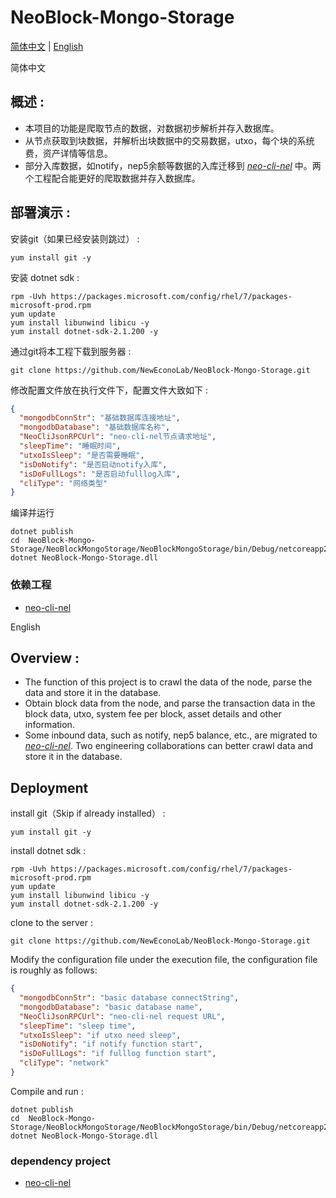 # NeoBlock-Mongo-Storage
[简体中文](#zh) |    [English](#en) 

<a name="zh">简体中文</a>
## 概述 :
- 本项目的功能是爬取节点的数据，对数据初步解析并存入数据库。
- 从节点获取到块数据，并解析出块数据中的交易数据，utxo，每个块的系统费，资产详情等信息。
- 部分入库数据，如notify，nep5余额等数据的入库迁移到 _[neo-cli-nel](https://github.com/NewEconoLab/neo-cli-nel)_ 中。两个工程配合能更好的爬取数据并存入数据库。


## 部署演示 :

安装git（如果已经安装则跳过） :
```
yum install git -y
```

安装 dotnet sdk :
```
rpm -Uvh https://packages.microsoft.com/config/rhel/7/packages-microsoft-prod.rpm
yum update
yum install libunwind libicu -y
yum install dotnet-sdk-2.1.200 -y
```

通过git将本工程下载到服务器 :
```
git clone https://github.com/NewEconoLab/NeoBlock-Mongo-Storage.git
```

修改配置文件放在执行文件下，配置文件大致如下 :
```json
{
  "mongodbConnStr": "基础数据库连接地址",
  "mongodbDatabase": "基础数据库名称",
  "NeoCliJsonRPCUrl": "neo-cli-nel节点请求地址",
  "sleepTime": "睡眠时间",
  "utxoIsSleep": "是否需要睡眠",
  "isDoNotify": "是否启动notify入库",
  "isDoFullLogs": "是否启动fulllog入库",
  "cliType": "网络类型"
}
```


编译并运行
```
dotnet publish
cd  NeoBlock-Mongo-Storage/NeoBlockMongoStorage/NeoBlockMongoStorage/bin/Debug/netcoreapp2.0
dotnet NeoBlock-Mongo-Storage.dll
```

### 依赖工程
- [neo-cli-nel](https://github.com/NewEconoLab/neo-cli-nel)


<a name="en">English</a>
## Overview :
- The function of this project is to crawl the data of the node, parse the data and store it in the database.
- Obtain block data from the node, and parse the transaction data in the block data, utxo, system fee per block, asset details and other information.
- Some inbound data, such as notify, nep5 balance, etc., are migrated to _[neo-cli-nel](https://github.com/NewEconoLab/neo-cli-nel)_. Two engineering collaborations can better crawl data and store it in the database.

## Deployment

install git（Skip if already installed） :
```
yum install git -y
```

install dotnet sdk :
```
rpm -Uvh https://packages.microsoft.com/config/rhel/7/packages-microsoft-prod.rpm
yum update
yum install libunwind libicu -y
yum install dotnet-sdk-2.1.200 -y
```

clone to the server :
```
git clone https://github.com/NewEconoLab/NeoBlock-Mongo-Storage.git
```

Modify the configuration file under the execution file, the configuration file is roughly as follows:
```json
{
  "mongodbConnStr": "basic database connectString",
  "mongodbDatabase": "basic database name",
  "NeoCliJsonRPCUrl": "neo-cli-nel request URL",
  "sleepTime": "sleep time",
  "utxoIsSleep": "if utxo need sleep",
  "isDoNotify": "if notify function start",
  "isDoFullLogs": "if fulllog function start",
  "cliType": "network"
}
```

Compile and run :
```
dotnet publish
cd  NeoBlock-Mongo-Storage/NeoBlockMongoStorage/NeoBlockMongoStorage/bin/Debug/netcoreapp2.0
dotnet NeoBlock-Mongo-Storage.dll
```

### dependency project
- [neo-cli-nel](https://github.com/NewEconoLab/neo-cli-nel)
